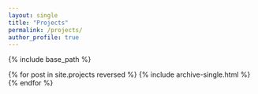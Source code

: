```yaml
---
layout: single
title: "Projects"
permalink: /projects/
author_profile: true
---
```

{% include base_path %}

{% for post in site.projects reversed %}
{% include archive-single.html %}
{% endfor %}

